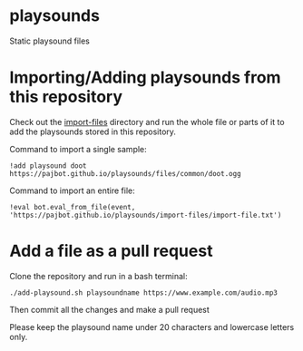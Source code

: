 # playsounds
Static playsound files

# Importing/Adding playsounds from this repository

Check out the [import-files](./import-files) directory and run the whole file or parts of it
to add the playsounds stored in this repository.

Command to import a single sample:

    !add playsound doot https://pajbot.github.io/playsounds/files/common/doot.ogg

Command to import an entire file:

    !eval bot.eval_from_file(event, 'https://pajbot.github.io/playsounds/import-files/import-file.txt')

# Add a file as a pull request

Clone the repository and run in a bash terminal:

    ./add-playsound.sh playsoundname https://www.example.com/audio.mp3

Then commit all the changes and make a pull request

Please keep the playsound name under 20 characters and lowercase letters only.
